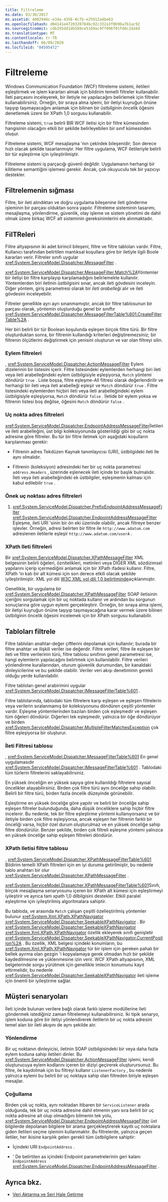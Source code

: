 ```yaml
---
title: Filtreleme
ms.date: 03/30/2017
ms.assetid: 4002946c-e34a-4356-8cfb-e25912a4be63
ms.openlocfilehash: d04141e4720320784bc92c332a3f0b96a7b1ac92
ms.sourcegitcommit: cdb295dd1db589ce5169ac9ff096f01fd0c2da9d
ms.translationtype: MT
ms.contentlocale: tr-TR
ms.lasthandoff: 06/09/2020
ms.locfileid: "84595472"
---
```

# <a name="filtering"></a>Filtreleme
Windows Communication Foundation (WCF) filtreleme sistemi, iletileri eşleştirmek ve işlem kararları almak için bildirim temelli filtreler kullanabilir. İleti parçasını inceleyerek, bir iletiyle ne yapılacağını belirlemek için filtreler kullanabilirsiniz. Örneğin, bir sıraya alma işlemi, bir iletiyi kuyruğun önüne taşıyıp taşımayacağını anlamak için bilinen bir üstbilginin öncelik öğesini denetlemek üzere bir XPath 1,0 sorgusu kullanabilir.  
  
 Filtreleme sistemi, `true` belirli BIR WCF iletisi için bir filtre kümesinden hangisinin olacağını etkili bir şekilde belirleyebilen bir sınıf kümesinden oluşur.  
  
 Filtreleme sistemi, WCF mesajlaşma 'nın çekirdek bileşenidir; Son derece hızlı olacak şekilde tasarlanmıştır. Her filtre uygulama, WCF iletileriyle belirli bir tür eşleştirme için iyileştirilmiştir.  
  
 Filtreleme sistemi iş parçacığı güvenli değildir. Uygulamanın herhangi bir kilitleme semantiğini işlemesi gerekir. Ancak, çok okuyuculu tek bir yazıcıyı destekler.  
  
## <a name="where-filtering-fits"></a>Filtrelemenin sığması  
 Filtre, bir ileti alındıktan ve doğru uygulama bileşenine ileti gönderme işleminin bir parçası olduktan sonra yapılır. Filtreleme sisteminin tasarımı, mesajlaşma, yönlendirme, güvenlik, olay işleme ve sistem yönetimi de dahil olmak üzere birkaç WCF alt sisteminin gereksinimlerini ele alınmaktadır.  
  
## <a name="filters"></a>FilTReleri  
 Filtre altyapısının iki adet birincil bileşeni, filtre ve filtre tabloları vardır. Filtre, Kullanıcı tarafından belirtilen mantıksal koşullara göre bir iletiyle ilgili Boole kararları verir. Filtreler sınıfı uygular <xref:System.ServiceModel.Dispatcher.MessageFilter> .  
  
 <xref:System.ServiceModel.Dispatcher.MessageFilter.Match%2A>Yöntemler bir iletiyi bir filtre karşılayıp karşılamadığını belirlemekte kullanılır. Yöntemlerden biri iletinin üstbilgisini sınar, ancak ileti gövdesini inceleyin. Diğer yöntem, giriş parametresi olarak bir *ileti arabelleği* alır ve ileti gövdesini inceleyebilir.  
  
 Filtreler genellikle ayrı ayrı sınanmamıştır, ancak bir filtre tablosunun bir parçası olarak, yöntemin oluşturduğu genel bir sınıftır <xref:System.ServiceModel.Dispatcher.MessageFilterTable%601.CreateFilterTable%2A> .  
  
 Her biri belirli bir tür Boolean koşulunda eşleşen birçok filtre türü. Bir filtre oluşturduktan sonra, bir filtrenin kullandığı kriterleri değiştiremezsiniz; bir filtrenin ölçütlerini değiştirmek için yenisini oluşturun ve var olan filtreyi silin.  
  
### <a name="action-filters"></a>Eylem filtreleri  
 , <xref:System.ServiceModel.Dispatcher.ActionMessageFilter> Eylem dizelerinin bir listesini içerir. Filtre listesindeki eylemlerden herhangi biri ileti veya ileti arabelleğindeki eylem üstbilgisiyle eşleşiyorsa, `Match` yöntemi döndürür `true` . Liste boşsa, filtre eşleşme-All filtresi olarak değerlendirilir ve herhangi bir ileti veya ileti arabelleği eşleşir ve `Match` döndürür `true` . Filtre listesindeki eylemlerden hiçbiri ileti veya ileti arabelleğindeki eylem üstbilgisiyle eşleşiyorsa, `Match` döndürür `false` . İletide bir eylem yoksa ve filtrenin listesi boş değilse, öğesini `Match` döndürür `false` .  
  
### <a name="endpoint-address-filters"></a>Uç nokta adres filtreleri  
 <xref:System.ServiceModel.Dispatcher.EndpointAddressMessageFilter>İletileri ve ileti arabelleğini, üst bilgi koleksiyonunda gösterildiği gibi bir uç nokta adresine göre filtreler. Bu tür bir filtre iletmek için aşağıdaki koşulların karşılanması gerekir:  
  
- Filtrenin adres Tekdüzen Kaynak tanımlayıcısı (URI), üstbilgideki ileti Ile aynı olmalıdır.  
  
- Filtrenin (koleksiyon) adresindeki her bir uç nokta parametresi `address.Headers` , üzerinde eşlenecek ileti içinde bir başlık bulmalıdır. İleti veya ileti arabelleğindeki ek üstbilgiler, eşleşmenin kalması için kabul edilebilir `true` .  
  
### <a name="prefix-endpoint-address-filters"></a>Önek uç noktası adres filtreleri  
  
1. <xref:System.ServiceModel.Dispatcher.PrefixEndpointAddressMessageFilter> <xref:System.ServiceModel.Dispatcher.EndpointAddressMessageFilter> Eşleşme, ileti URI 'sinin bir ön eki üzerinde olabilir, ancak filtreye benzer işlevler. Örneğin, adresi belirten bir filtre ile `http://www.adatum.com` adreslenen iletilerle eşleşir `http://www.adatum.com/userA` .  
  
### <a name="xpath-message-filters"></a>XPath Ileti filtreleri  
 Bir <xref:System.ServiceModel.Dispatcher.XPathMessageFilter> XML belgesinin belirli öğeleri, öznitelikleri, metinleri veya DIĞER XML sözdizimsel yapılarını içerip içermediğini anlamak için bir XPath ifadesi kullanır. Filtre, XPath 'in katı bir alt kümesi için son derece etkili olacak şekilde iyileştirilmiştir. XML yol dili [W3C XML yol dili 1,0 belirtiminde](https://www.w3.org/TR/xpath/all/)açıklanmıştır.  
  
 Genellikle, bir uygulama bir <xref:System.ServiceModel.Dispatcher.XPathMessageFilter> SOAP iletisinin içeriğini sorgulamak için bir uç noktada kullanır ve ardından bu sorgunun sonuçlarına göre uygun eylemi gerçekleştirir. Örneğin, bir sıraya alma işlemi, bir iletiyi kuyruğun önüne taşıyıp taşımayacağına karar vermek üzere bilinen üstbilginin öncelik öğesini incelemek için bir XPath sorgusu kullanabilir.  
  
## <a name="filter-tables"></a>Tabloları filtrele  
 Filtre tabloları anahtar-değer çiftlerini depolamak için kullanılır; burada bir filtre anahtar ve ilişkili veriler ise değerdir. Filtre verileri, filtre ile eşleşen bir ileti ve filtre verilerinin türü, filtre tablosu sınıfının genel parametresi ise, hangi eylemlerin yapılacağını belirtmek için kullanılabilir. Filtre verileri yönlendirme kurallarından, oturum güvenlik durumundan, bir kanaldaki dinleyicilerine ve bu şekilde olabilir. Veriler veri akışı denetiminin gerekli olduğu yerde kullanılabilir.  
  
 Filtre tabloları genel arabirimini uygular <xref:System.ServiceModel.Dispatcher.IMessageFilterTable%601> .  
  
 Filtre tablolarında, tablodaki tüm filtrelere karşı eşleşen ve eşleşen filtrelerin veya verilerin sıralanmamış bir koleksiyonunu döndüren çeşitli yöntemler vardır. Eşleşme yöntemlerinden bazıları birden çok eşleşmedir ve eşleşen tüm öğeleri döndürür. Diğerleri tek eşleşmedir, yalnızca bir öğe döndürüyor ve birden <xref:System.ServiceModel.Dispatcher.MultipleFilterMatchesException> çok filtre eşleşiyorsa bir oluşturur.  
  
### <a name="message-filter-table"></a>İleti Filtresi tablosu  
 , <xref:System.ServiceModel.Dispatcher.MessageFilterTable%601> En genel uygulamasıdır <xref:System.ServiceModel.Dispatcher.IMessageFilterTable%601> . Tablodaki tüm türlerin filtrelerini saklayabilirsiniz.  
  
 En yüksek önceliğin en yüksek sayıya göre kullanıldığı filtrelere sayısal öncelikler atayabilirsiniz. Birden çok filtre türü aynı önceliğe sahip olabilir. Belirli bir filtre türü, birden fazla öncelik düzeyinde görünebilir.  
  
 Eşleştirme en yüksek önceliğe göre yapılır ve belirli bir önceliğe sahip eşleşen filtreler bulunduğunda, daha düşük önceliklere sahip hiçbir filtre incelenir. Bu nedenle, tek bir filtre eşleştirme yöntemi kullanıyorsanız ve bir iletiyle birden çok filtre eşleşiyorsa, ancak eşleşen her filtrenin farklı bir önceliği varsa, hiçbir özel durum oluşturulmaz ve en yüksek önceliğe sahip filtre döndürülür. Benzer şekilde, birden çok filtreli eşleşme yöntemi yalnızca en yüksek önceliğe sahip eşleşen filtreleri döndürür.  
  
### <a name="xpath-message-filter-table"></a>XPath Iletisi filtre tablosu  
 , <xref:System.ServiceModel.Dispatcher.XPathMessageFilterTable%601> Bildirim temelli XPath filtreleri için en iyi duruma getirilmiştir, bu nedenle tablo anahtarı bir olur <xref:System.ServiceModel.Dispatcher.XPathMessageFilter> .  
  
 <xref:System.ServiceModel.Dispatcher.XPathMessageFilterTable%601>Sınıfı, birçok mesajlaşma senaryosunu içeren bir XPath alt kümesi için eşleştirmeyi iyileştirir ve ayrıca tam xpath 1,0 dilbilgisini destekler. Etkili paralel eşleştirme için iyileştirilmiş algoritmalara sahiptir.  
  
 Bu tabloda, ve arasında `Match` çalışan çeşitli özelleştirilmiş yöntemler bulunur <xref:System.Xml.XPath.XPathNavigator> <xref:System.ServiceModel.Dispatcher.SeekableXPathNavigator> . Bir <xref:System.ServiceModel.Dispatcher.SeekableXPathNavigator> <xref:System.Xml.XPath.XPathNavigator> özellik ekleyerek sınıfı genişletir <xref:System.ServiceModel.Dispatcher.SeekableXPathNavigator.CurrentPosition%2A> . Bu özellik, XML belgesi içindeki konumların, bu <xref:System.Xml.XPath.XPathNavigator> tür bir işlem için gereken pahalı bir bellek ayırma olan gezgin 'i kopyalamaya gerek olmadan hızlı bir şekilde kaydedilmesine ve yüklenmesine izin verir. WCF XPath altyapısının, XML belgelerinde sorgu yürütmek için genellikle imlecin konumunu kayıt ettirmelidir, bu nedenle <xref:System.ServiceModel.Dispatcher.SeekableXPathNavigator> ileti işleme için önemli bir iyileştirme sağlar.  
  
## <a name="customer-scenarios"></a>Müşteri senaryoları  
 İleti içinde bulunan verilere bağlı olarak farklı işleme modüllerine ileti göndermek istediğiniz zaman filtrelemeyi kullanabilirsiniz. İki tipik senaryo, işlem koduna göre bir iletiyi yönlendirerek iletilerin bir uç nokta adresini temel alan bir ileti akışını de aynı şekilde alır.  
  
### <a name="routing"></a>Yönlendirme  
 Bir uç noktanın dinleyicisi, iletinin SOAP üstbilgisindeki bir veya daha fazla eylem koduna sahip iletileri dinler. Bu <xref:System.ServiceModel.Dispatcher.ActionMessageFilter> işlemi, kendi oluşturucuya eylem kodlarını içeren bir diziyi geçirerek oluşturursunuz. Bu filtre, ile kaydolmak için bu filtreyi kullanır `ListenerFactory` , bu nedenle yalnızca eylemi bu belirli bir uç noktaya sahip olan filtreden biriyle eşleşen mesajlar.  
  
### <a name="de-multiplexing"></a>Çoğullama  
 Birden çok uç nokta, aynı noktadan itibaren bir `ServiceListener` arada olduğunda, tek bir uç nokta adresine dahil etmenin yanı sıra belirli bir uç nokta adresine ait olup olmadığını bilmenin tek yolu, <xref:System.ServiceModel.Dispatcher.EndpointAddressMessageFilter> üst bilgilerde depolanan bilgilere bir arama gerçekleştirerek kayıtlı uç noktalara giden iletileri seçme işlemini kullanmaktır. Bu filtrelerde, yalnızca geçen iletiler, her ikisine karşılık gelen gerekli tüm üstbilgilere sahiptir:  
  
- İçindeki URI `EndpointAddress` .  
  
- ' De belirtilen as içindeki Endpoint parametrelerinin geri kalanı `EndpointAddress` <xref:System.ServiceModel.Dispatcher.EndpointAddressMessageFilter> .  
  
## <a name="see-also"></a>Ayrıca bkz.

- [Veri Aktarma ve Seri Hale Getirme](data-transfer-and-serialization.md)
